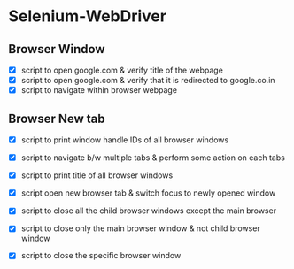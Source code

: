 # Selenium-WebDriver

## Browser Window
  - [x] script to open google.com & verify title of the webpage
  - [x] script to open google.com & verify that it is redirected to google.co.in
  - [x] script to navigate within browser webpage
  ## Browser New tab
  - [x] script to print window handle IDs of all browser windows
  - [x] script to navigate b/w multiple tabs & perform some action on each tabs
  - [x] script to print title of all browser windows
  - [x] script open new browser tab & switch focus to newly opened window
  - [x] script to close all the child browser windows except the main browser
  - [x] script to close only the main browser window & not child browser window
  - [x] script to close the specific browser window




